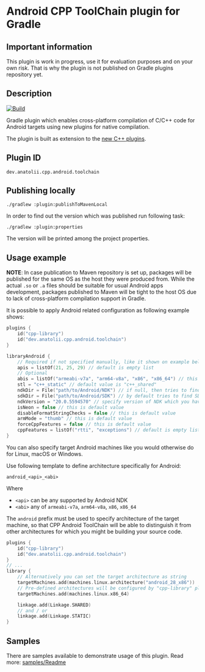 # Android CPP ToolChain plugin for Gradle 

## Important information

This plugin is work in progress, use it for evaluation purposes and on your own risk.
That is why the plugin is not published on Gradle plugins repository yet.

## Description

[![Build](https://github.com/Anatolii/gradle-cpp-cross-platform/workflows/Gradle%20build/badge.svg)](https://github.com/Anatolii/gradle-cpp-cross-platform/actions)

Gradle plugin which enables cross-platform compilation of C/C++ code for Android targets using new plugins for native compilation.

The plugin is built as extension to the [new C++ plugins](https://blog.gradle.org/update-on-the-new-cpp-plugins).

## Plugin ID

```text
dev.anatolii.cpp.android.toolchain
```

## Publishing locally

```shell script
./gradlew :plugin:publishToMavenLocal
```

In order to find out the version which was published run following task:

```shell script
./gradlew :plugin:properties
```

The version will be printed among the project properties.

## Usage example

**NOTE**: In case publication to Maven repository is set up, packages will be published for the same OS as the host they were produced from.
While the actual `.so` or `.a` files should be suitable for usual Android apps development,
packages published to Maven will be tight to the host OS due to lack of cross-platform compilation support in Gradle.

It is possible to apply Android related configuration as following example shows:

```kotlin
plugins {
    id("cpp-library")
    id("dev.anatolii.cpp.android.toolchain")
}

libraryAndroid {
    // Required if not specified manually, like it shown on example bellow
    apis = listOf(21, 25, 29) // default is empty list
    // Optional
    abis = listOf("armeabi-v7a", "arm64-v8a", "x86", "x86_64") // this is default value
    stl = "c++_static" // default value is "c++_shared"
    ndkDir = File("path/to/Android/NDK") // if null, then tries to find NDK in as part of SDK, or in local.properties file set as ndk.dir, or as environment variable ANDROID_NDK_HOME
    sdkDir = File("path/to/Android/SDK") // by default tries to find SDK in local.properties file set as sdk.dir, or as environment variable ANDROID_HOME
    ndkVersion = "20.0.5594570" // specify version of NDK which you have in AndroidSDK/ndk/ folder
    isNeon = false // this is default value
    disableFormatStringChecks = false // this is default value
    armMode = "thumb" // this is default value
    forceCppFeatures = false // this is default value
    cppFeatures = listOf("rtti", "exceptions") // default is empty list
}
```

You can also specify target Android machines like you would otherwise do for Linux, macOS or Windows.

Use following template to define architecture specifically for Android:

```text
android_<api>_<abi>
```

Where 
- `<api>` can be any supported by Android NDK 
- `<abi>` any of `armeabi-v7a`, `arm64-v8a`, `x86`, `x86_64`

The `android` prefix must be used to specify architecture of the target machine, so that CPP Android ToolChain will be able to distinguish it from other architectures for which you might be building your source code.

```kotlin
plugins {
    id("cpp-library")
    id("dev.anatolii.cpp.android.toolchain")
}
// ...
library {
    // Alternatively you can set the target architecture as string
    targetMachines.add(machines.linux.architecture("android_28_x86"))
    // Pre-defined architectures will be configured by "cpp-library" plugin as usually.
    targetMachines.add(machines.linux.x86_64)

    linkage.add(Linkage.SHARED)
    // and / or
    linkage.add(Linkage.STATIC)
}
```

## Samples

There are samples available to demonstrate usage of this plugin. Read more: [samples/Readme](samples/README.md)

